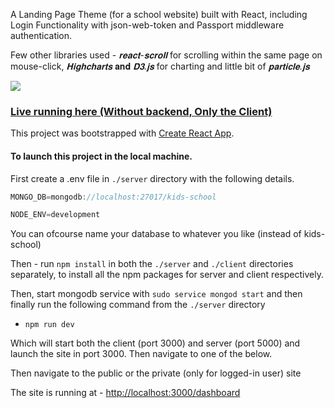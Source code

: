 A Landing Page Theme (for a school website) built with React, including Login Functionality with json-web-token and Passport middleware authentication.

Few other libraries used - _𝐫𝐞𝐚𝐜𝐭-𝐬𝐜𝐫𝐨𝐥𝐥_ for scrolling within the same page on mouse-click, _𝐇𝐢𝐠𝐡𝐜𝐡𝐚𝐫𝐭𝐬_ 𝐚𝐧𝐝 _𝐃𝟑.𝐣𝐬_ for charting and little bit of _𝐩𝐚𝐫𝐭𝐢𝐜𝐥𝐞.𝐣𝐬_

<img src="site.gif">

### [Live running here (Without backend, Only the Client)](https://bloomingbud.netlify.com/)

This project was bootstrapped with [Create React App](https://github.com/facebook/create-react-app).

#### To launch this project in the local machine.

First create a .env file in `./server` directory with the following details.

```js
MONGO_DB=mongodb://localhost:27017/kids-school

NODE_ENV=development

```

You can ofcourse name your database to whatever you like (instead of kids-school)

Then - run `npm install` in both the `./server` and `./client` directories separately, to install all the npm packages for server and client respectively.

Then, start mongodb service with `sudo service mongod start` and then finally run the following command from the `./server` directory

-   `npm run dev`

Which will start both the client (port 3000) and server (port 5000) and launch the site in port 3000. Then navigate to one of the below.

Then navigate to the public or the private (only for logged-in user) site

The site is running at - [http://localhost:3000/dashboard](http://localhost:3000/dashboard)
